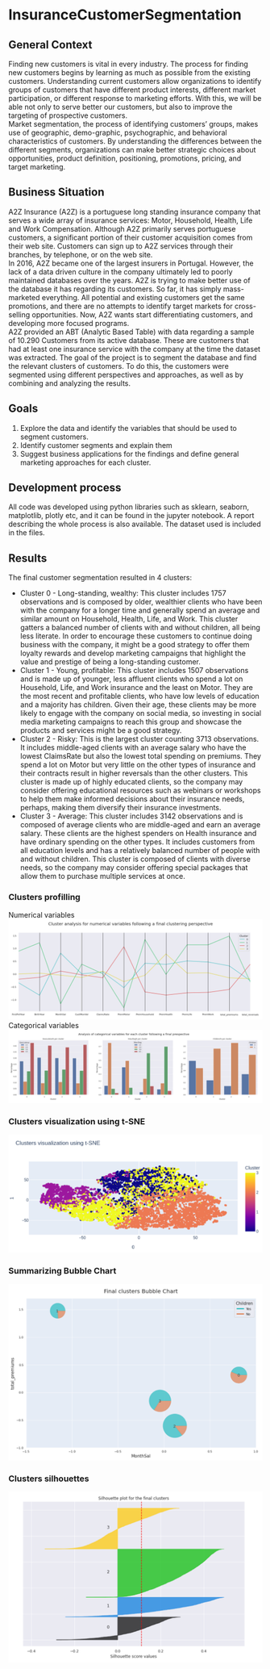 # InsuranceCustomerSegmentation


## General Context
Finding new customers is vital in every industry. The process for finding new customers begins by learning as much as possible from the existing customers. Understanding current customers allow organizations to identify groups of customers that have different product interests, different market participation, or different response to marketing efforts. With this, we will be able not only to serve better our customers, but also to improve the targeting of prospective customers.
<br>
Market segmentation, the process of identifying customers’ groups, makes use of geographic, demo-graphic, psychographic, and behavioral characteristics of customers. By understanding the differences between the different segments, organizations can make better strategic choices about opportunities, product definition, positioning, promotions, pricing, and target marketing.

## Business Situation
A2Z Insurance (A2Z) is a portuguese long standing insurance company that serves a wide array of insurance services: Motor, Household, Health, Life and Work Compensation. Although A2Z primarily serves portuguese customers, a significant portion of their customer acquisition comes from their web site. Customers can sign up to A2Z services through their branches, by telephone, or on the web site.
<br>
In 2016, A2Z became one of the largest insurers in Portugal. However, the lack of a data driven culture in the company ultimately led to poorly maintained databases over the years. A2Z is trying to make better use of the database it has regarding its customers. So far, it has simply mass-marketed everything. All potential and existing customers get the same promotions, and there are no attempts to identify target markets for cross-selling opportunities. Now, A2Z wants start differentiating customers, and developing more focused programs.
<br>
A2Z provided an ABT (Analytic Based Table) with data regarding a sample of 10.290 Customers from its active database. These are customers that had at least one insurance service with the company at the time the dataset was extracted. The goal of the project is to segment the database and find the relevant clusters of customers. To do this, the customers were segmented using different perspectives and approaches, as well as by combining and analyzing the results.

## Goals
1. Explore the data and identify the variables that should be used to segment customers.
2. Identify customer segments and explain them
3. Suggest business applications for the findings and define general marketing approaches for each
cluster.

## Development process

All code was developed using python libraries such as sklearn, seaborn, matplotlib, plotly etc, and it can be found in the jupyter notebook. A report describing the whole process is also available. The dataset used is included in the files.

## Results

The final customer segmentation resulted in 4 clusters:
- Cluster 0 - Long-standing, wealthy: This cluster includes 1757 observations and is composed by older, wealthier clients who have been with the company for a longer time and generally spend an average and similar amount on Household, Health, Life, and Work. This cluster gatters a balanced number of clients with and without children, all being less literate. In order to encourage these customers to continue doing business with the company, it might be a good strategy to offer them loyalty rewards and develop marketing campaigns that highlight the value and prestige of being a long-standing customer.
- Cluster 1 - Young, profitable: This cluster includes 1507 observations and is made up of younger, less affluent clients who spend a lot on Household, Life, and Work insurance and the least on Motor. They are the most recent and profitable clients, who have low levels of education and a majority has children. Given their age, these clients may be more likely to engage with the company on social media, so investing in social media marketing campaigns to reach this group and showcase the products and services might be a good strategy.
- Cluster 2 - Risky: This is the largest cluster counting 3713 observations. It includes middle-aged clients with an average salary who have the lowest ClaimsRate but also the lowest total spending on premiums. They spend a lot on Motor but very little on the other types of insurance and their contracts result in higher reversals than the other clusters. This cluster is made up of highly educated clients, so the company may consider offering educational resources such as webinars or workshops to help them make informed decisions about their insurance needs, perhaps, making them diversify their insurance investments.
- Cluster 3 - Average: This cluster includes 3142 observations and is composed of average clients who are middle-aged and earn an average salary. These clients are the highest spenders on Health insurance and have ordinary spending on the other types. It includes customers from all education levels and has a relatively balanced number of people with and without children. This cluster is composed of clients with diverse needs, so the company may consider offering special packages that allow them to purchase multiple services at once.


### Clusters profilling

Numerical variables
![Numerical Variables](/images/lineplot.png)
Categorical variables
![Categorical Variables](/images/histplot.png)

### Clusters visualization using t-SNE
![t-SNE](/images/tsne.png)

### Summarizing Bubble Chart
![Bubble Chart](/images/bubble.png)

### Clusters silhouettes
![Clusters silhouettes](/images/silhouettes.png)




